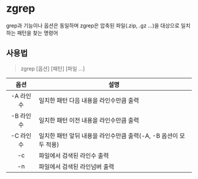 # zgrep

grep과 기능이나 옵션은 동일하며 zgrep은 압축된 파일(.zip, .gz ...)을 대상으로 일치하는 패턴을 찾는 명령어

## 사용법

> zgrep [옵션] [패턴] [파일 ...]

| 옵션         | 설명 |
|:------------:|------|
| -A 라인수 | 일치한 패턴 다음 내용을 라인수만큼 출력 |
| -B 라인수 | 일치한 패턴 이전 내용을 라인수만큼 출력 |
| -C 라인수 | 일치한 패턴 앞뒤 내용을 라인수만큼 출력(-A, -B 옵션이 모두 적용) |
| -c | 파일에서 검색된 라인수 출력 |
| -n | 파일에서 검색된 라인넘버 출력 |
